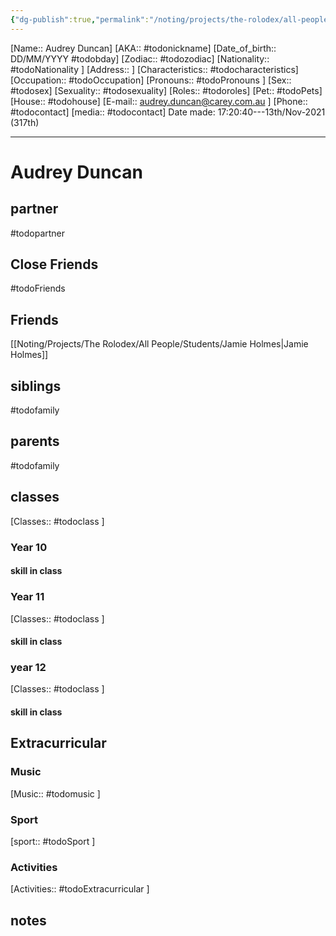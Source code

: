 ```yaml
---
{"dg-publish":true,"permalink":"/noting/projects/the-rolodex/all-people/students/audrey-duncan/","dgHomeLink":true,"dgPassFrontmatter":false}
---
```


[Name:: Audrey Duncan]
[AKA:: #todonickname]
[Date_of_birth:: DD/MM/YYYY #todobday] 
[Zodiac:: #todozodiac] 
[Nationality:: #todoNationality ]
[Address:: ]
[Characteristics::  #todocharacteristics]
[Occupation:: #todoOccupation]
[Pronouns:: #todoPronouns ]
[Sex:: #todosex]
[Sexuality:: #todosexuality]
[Roles:: #todoroles]
[Pet:: #todoPets]
[House:: #todohouse]
[E-mail:: <audrey.duncan@carey.com.au> ]
[Phone:: #todocontact]
[media:: #todocontact]
Date made: 17:20:40---13th/Nov-2021 (317th) 

---
# Audrey Duncan
## partner
#todopartner
## Close Friends
#todoFriends
## Friends
[[Noting/Projects/The Rolodex/All People/Students/Jamie Holmes|Jamie Holmes]]
## siblings
#todofamily
## parents
#todofamily
## classes
[Classes:: #todoclass ]
### Year 10
#### skill in class
### Year 11
[Classes:: #todoclass ]
#### skill in class
### year 12
[Classes:: #todoclass ]
#### skill in class
## Extracurricular
### Music
[Music:: #todomusic ]
### Sport
[sport:: #todoSport ]
### Activities
[Activities:: #todoExtracurricular ]
## notes
